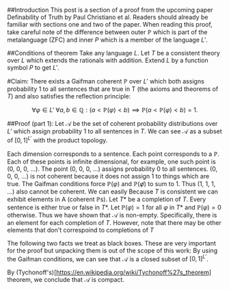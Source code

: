 ##Introduction
This post is a section of a proof from the upcoming paper Definability of Truth by Paul Christiano et al.
Readers should already be familiar with sections one and two of the paper.
When reading this proof, take careful note of the difference between outer $\mathbb{P}$ which is part of the metalanguage (ZFC) and inner $P$ which is a member of the language $L'$.

##Conditions of theorem
Take any language $L$. Let $T$ be a consistent theory over $L$ which extends the rationals with addition. Extend $L$ by a function symbol $P$ to get $L'$.

#Claim:
There exists a Gaifman coherent $\mathbb{P}$ over $L'$ which both assigns probability 1 to all sentences that are true in T (the axioms and theorems of $T$) and also satisfies the reflection principle:

$$\forall \varphi \in L' \;\forall a, b \in \mathbb{Q}:\left(a < \mathbb{P}(\varphi) < b\right)\implies\mathbb{P}(a < \mathbb{P}(\varphi) < b) = 1.$$

##Proof (part 1):
Let $\mathcal{A}$ be the set of coherent probability distributions over $L'$ which assign probability 1 to all sentences in $T$. We can see $\mathcal{A}$ as a subset of $[0, 1]^{L'}$ with the product topology.

Each dimension corresponds to a sentence.
Each point corresponds to a $\mathbb{P}$. Each of these points is infinite dimensional, for example, one such point is (0, 0, 0, ...).
The point (0, 0, 0, ...) assigns probability 0 to all sentences. (0, 0, 0, ...) is not coherent because it does not assign 1 to things which are true.
The Gaifman conditions force $\mathbb{P}(\varphi)$ and $\mathbb{P}(\not \varphi)$ to sum to 1. Thus (1, 1, 1, ...) also cannot be coherent. We can easily 
Because $T$ is consistent we can exhibit elements in A (coherent $\mathbb{P}$s).
Let $T*$ be a completion of $T$.
Every sentence is either true or false in $T*$.
Let $\mathbb{P}(\varphi) = 1$ for all $\varphi$ in $T*$ and $\mathbb{P}(\varphi) = 0$ otherwise.
Thus we have shown that $\mathcal{A}$ is non-empty. Specifically, there is an element for each completion of $T$. However, note that there may be other elements that don't correspoind to completions of $T$

The following two facts we treat as black boxes. These are very important for the proof but unpacking them is out of the scope of this work:
By using the Gaifman conditions, we can see that $\mathcal{A}$ is a closed subset of $[0, 1]^{L'}$.

By (Tychonoff's)[https://en.wikipedia.org/wiki/Tychonoff%27s_theorem] theorem, we conclude that $\mathcal{A}$ is compact.
